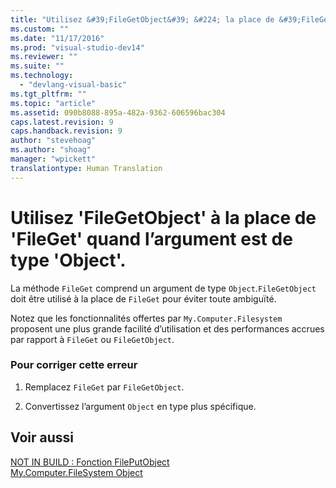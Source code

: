 ```yaml
---
title: "Utilisez &#39;FileGetObject&#39; &#224; la place de &#39;FileGet&#39; quand l’argument est de type &#39;Object&#39;. | Microsoft Docs"
ms.custom: ""
ms.date: "11/17/2016"
ms.prod: "visual-studio-dev14"
ms.reviewer: ""
ms.suite: ""
ms.technology: 
  - "devlang-visual-basic"
ms.tgt_pltfrm: ""
ms.topic: "article"
ms.assetid: 090b8088-895a-482a-9362-606596bac304
caps.latest.revision: 9
caps.handback.revision: 9
author: "stevehoag"
ms.author: "shoag"
manager: "wpickett"
translationtype: Human Translation
---
```

# Utilisez &#39;FileGetObject&#39; &#224; la place de &#39;FileGet&#39; quand l’argument est de type &#39;Object&#39;.
La méthode `FileGet` comprend un argument de type `Object`.`FileGetObject` doit être utilisé à la place de `FileGet` pour éviter toute ambiguïté.  
  
 Notez que les fonctionnalités offertes par `My.Computer.Filesystem` proposent une plus grande facilité d’utilisation et des performances accrues par rapport à `FileGet` ou `FileGetObject`.  
  
### Pour corriger cette erreur  
  
1.  Remplacez `FileGet` par `FileGetObject`.  
  
2.  Convertissez l’argument `Object` en type plus spécifique.  
  
## Voir aussi  
 [NOT IN BUILD : Fonction FilePutObject](http://msdn.microsoft.com/fr-fr/3eda786b-d1ee-4b44-9dd7-0ea6bff072c0)   
 [My.Computer.FileSystem Object](../../visual-basic/language-reference/objects/my-computer-filesystem-object.md)